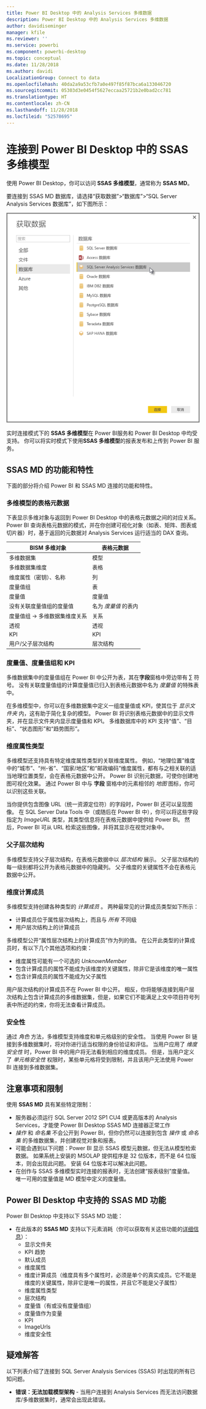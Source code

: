 ```yaml
---
title: Power BI Desktop 中的 Analysis Services 多维数据
description: Power BI Desktop 中的 Analysis Services 多维数据
author: davidiseminger
manager: kfile
ms.reviewer: ''
ms.service: powerbi
ms.component: powerbi-desktop
ms.topic: conceptual
ms.date: 11/28/2018
ms.author: davidi
LocalizationGroup: Connect to data
ms.openlocfilehash: 40da2a9a53cfb7a0e497f85f87bca6a133046720
ms.sourcegitcommit: 05303d3e0454f5627eccaa25721b2e0bad2cc781
ms.translationtype: HT
ms.contentlocale: zh-CN
ms.lasthandoff: 11/28/2018
ms.locfileid: "52578695"
---
```

# <a name="connect-to-ssas-multidimensional-models-in-power-bi-desktop"></a>连接到 Power BI Desktop 中的 SSAS 多维模型
使用 Power BI Desktop，你可以访问 **SSAS 多维模型**，通常称为 **SSAS MD**。

要连接到 SSAS MD 数据库，请选择“获取数据”&gt;“数据库”&gt;“SQL Server Analysis Services 数据库”，如下图所示：

![](media/desktop-ssas-multidimensional/ssas-multidimensional-2.png)

实时连接模式下的 **SSAS 多维模型**在 Power BI服务和 Power BI Desktop 中均受支持。 你可以将实时模式下使用**SSAS 多维模型**的报表发布和上传到 Power BI 服务。

## <a name="capabilities-and-features-of-ssas-md"></a>SSAS MD 的功能和特性
下面的部分将介绍 Power BI 和 SSAS MD 连接的功能和特性。

### <a name="tabular-metadata-of-multidimensional-models"></a>多维模型的表格元数据
下表显示多维对象与返回到 Power BI Desktop 中的表格元数据之间的对应关系。 Power BI 查询表格元数据的模式，并在你创建可视化对象（如表、矩阵、图表或切片器）时，基于返回的元数据对 Analysis Services 运行适当的 DAX 查询。

| BISM 多维对象 | 表格元数据 |
| --- | --- |
| 多维数据集 |模型 |
| 多维数据集维度 |表格 |
| 维度属性（密钥）、名称 |列 |
| 度量值组 |表 |
| 度量值 |度量值 |
| 没有关联度量值组的度量值 |名为 *度量值* 的表内 |
| 度量值组 -> 多维数据集维度关系 |关系 |
| 透视 |透视 |
| KPI |KPI |
| 用户/父子层次结构 |层次结构 |

### <a name="measures-measure-groups-and-kpis"></a>度量值、度量值组和 KPI
多维数据集中的度量值组在 Power BI 中公开为表，其在**字段**窗格中旁边带有 ∑ 符号。 没有关联度量值组的计算度量值已归入到表格元数据中名为 *度量值* 的特殊表中。

在多维模型中，你可以在多维数据集中定义一组度量值或 KPI，使其位于 *显示文件夹* 内，这有助于简化复杂的模型。 Power BI 将识别表格元数据中的显示文件夹，并在显示文件夹内显示度量值和 KPI。 多维数据库中的 KPI 支持“值”、“目标”、“状态图形”和“趋势图形”。

### <a name="dimension-attribute-type"></a>维度属性类型
多维模型还支持具有特定维度属性类型的关联维度属性。 例如，“地理位置”维度中的“城市”、“州-省”、“国家/地区”和“邮政编码”维度属性，都有与之相关联的适当地理位置类型，会在表格元数据中公开。 Power BI 识别元数据，可使你创建地图可视化效果。 通过 Power BI 中与 **字段** 窗格中的元素相邻的 *地图* 图标，你可以识别这些关联。

当你提供包含图像 URL（统一资源定位符）的字段时，Power BI 还可以呈现图像。 在 SQL Server Data Tools 中（或随后在 Power BI 中），你可以将这些字段指定为 *ImageURL* 类型，其类型信息将在表格元数据中提供给 Power BI。 然后，Power BI 可从 URL 检索这些图像，并将其显示在视觉对象中。

### <a name="parent-child-hierarchies"></a>父子层次结构
多维模型支持父子层次结构，在表格元数据中以 *层次结构* 展示。 父子层次结构的每一级别都将公开为表格元数据中的隐藏列。 父子维度的关键属性不会在表格元数据中公开。

### <a name="dimension-calculated-members"></a>维度计算成员
多维模型支持创建各种类型的 *计算成员* 。 两种最常见的计算成员类型如下所示：

* 计算成员位于属性层次结构上，而且与 *所有* 不同级
* 用户层次结构上的计算成员

多维模型公开“属性层次结构上的计算成员”作为列的值。 在公开此类型的计算成员时，有以下几个其他选项和约束：

* 维度属性可能有一个可选的 *UnknownMember*
* 包含计算成员的属性不能成为该维度的关键属性，除非它是该维度的唯一属性
* 包含计算成员的属性不能成为父子属性

用户层次结构的计算成员不在 Power BI 中公开。 相反，你将能够连接到用户层次结构上包含计算成员的多维数据集，但是，如果它们不能满足上文中项目符号列表中所述的约束，你将无法查看计算成员。

### <a name="security"></a>安全性
通过 *角色* 方法，多维模型支持维度和单元格级别的安全性。 当使用 Power BI 链接到多维数据集时，将对你进行适当权限的身份验证和评估。 当用户应用了 *维度安全性* 时，Power BI 中的用户将无法看到相应的维度成员。 但是，当用户定义了 *单元格安全性* 权限时，某些单元格将受到限制，并且该用户无法使用 Power BI 连接到多维数据集。

## <a name="considerations-and-limitations"></a>注意事项和限制
使用 **SSAS MD** 具有某些特定限制：

* 服务器必须运行 SQL Server 2012 SP1 CU4 或更高版本的 Analysis Services，才能使 Power BI Desktop SSAS MD 连接器正常工作
* *操作* 和 *命名集* 不会公开到 Power BI，但你仍然可以连接到包含 *操作* 或 *命名集* 的多维数据集，并创建视觉对象和报表。
* 可能会遇到以下问题：Power BI 显示 SSAS 模型元数据，但无法从模型检索数据。 如果系统上安装的 MSOLAP 提供程序是 32 位版本，而不是 64 位版本，则会出现此问题。 安装 64 位版本可以解决此问题。
* 在创作与 SSAS 多维模型实时连接的报表时，无法创建“报表级别”度量值。 唯一可用的度量值是 MD 模型中定义的度量值。

## <a name="supported-features-of-ssas-md-in-power-bi-desktop"></a>Power BI Desktop 中支持的 SSAS MD 功能
Power BI Desktop 中支持以下 SSAS MD 功能：

* 在此版本的 **SSAS MD** 支持以下元素消耗（你可以获取有关这些功能的[详细信息](https://msdn.microsoft.com/library/jj969574.aspx)）：
  * 显示文件夹
  * KPI 趋势
  * 默认成员
  * 维度属性
  * 维度计算成员（维度具有多个属性时，必须是单个的真实成员。它不能是维度的关键属性，除非它是唯一的属性，并且它不能是父子属性）
  * 维度属性类型
  * 层次结构
  * 度量值（有或没有度量值组）
  * 度量值作为变量
  * KPI
  * ImageUrls
  * 维度安全性

## <a name="troubleshooting"></a>疑难解答 
以下列表介绍了连接到 SQL Server Analysis Services (SSAS) 时出现的所有已知问题。 

* **错误：无法加载模型架构** - 当用户连接到 Analysis Services 而无法访问数据库/多维数据集时，通常会出现此错误。

